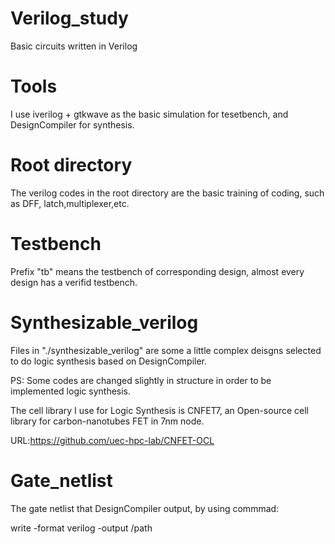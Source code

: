 # Verilog_study
Basic circuits written in Verilog

# Tools
I use iverilog + gtkwave as the basic simulation for tesetbench, and DesignCompiler for synthesis.

# Root directory
The verilog codes in the root directory are the basic training of coding, such as DFF, latch,multiplexer,etc.

# Testbench 
Prefix "tb" means the testbench of corresponding design, almost every design has a verifid testbench.

# Synthesizable_verilog
Files in "./synthesizable_verilog" are some a little complex deisgns selected to do logic synthesis based on DesignCompiler.

PS: Some codes are changed slightly in structure in order to be implemented logic synthesis.

The cell library I use for Logic Synthesis is CNFET7, an Open-source cell library for carbon-nanotubes FET in 7nm node.

URL:https://github.com/uec-hpc-lab/CNFET-OCL

# Gate_netlist
The gate netlist that DesignCompiler output,
by using commmad:

write -format verilog -output /path
  

